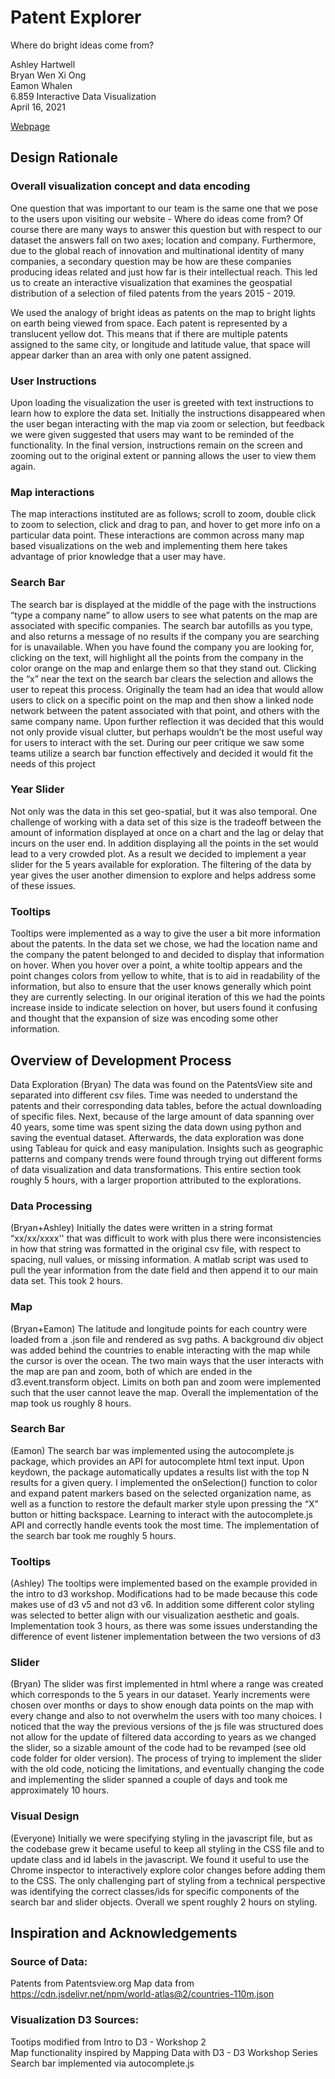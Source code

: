 # Patent Explorer
Where do bright ideas come from?

Ashley Hartwell  
Bryan Wen Xi Ong  
Eamon Whalen<br>
6.859 Interactive Data Visualization<br>
April 16, 2021<br>


[Webpage](https://6859-sp21.github.io/a4-patent-explorer/)


## Design Rationale
### Overall visualization concept and data encoding
One question that was important to our team is the same one that we pose to the users upon visiting our website - Where do ideas come from? Of course there are many ways to answer this question but with respect to our dataset the answers fall on two axes; location and company. Furthermore, due to the global reach of innovation and multinational identity of many companies, a secondary question may be how are these companies producing ideas related and just how far is their intellectual reach. This led us to create an interactive visualization that examines the geospatial distribution of a selection of filed patents from the years 2015 - 2019. 

We used the analogy of bright ideas as patents on the map to bright lights on earth being viewed from space. Each patent is represented by a translucent yellow dot. This means that if there are multiple patents assigned to the same city, or longitude and latitude value, that space will appear darker than an area with only one patent assigned. 

### User Instructions
Upon loading the visualization the user is greeted with text instructions to learn how to  explore the data set. Initially the instructions disappeared when the user began interacting with the map via zoom or selection, but feedback we were given suggested that users may want to be reminded of the functionality. In the final version, instructions remain on the screen and zooming out to the original extent or panning allows the user to view them again. 
 
### Map interactions
The map interactions instituted are as follows; scroll to zoom, double click to zoom to selection, click and drag to pan, and hover to get more info on a particular data point. These interactions are common across many map based visualizations on the web and implementing them here takes advantage of prior knowledge that a user may have.

### Search Bar 
The search bar is displayed at the middle of the page with the instructions “type a company name” to allow users to see what patents on the map are associated with specific companies. The search bar autofills as you type, and also returns a message of no results if the company you are searching for is unavailable. When you have found the company you are looking for, clicking on the text, will highlight all the points from the company in the color orange on the map and enlarge them so that they stand out. Clicking the “x” near the text on the search bar clears the selection and allows the user to repeat this process. Originally the team had an idea that would allow users to click on a specific point on the map and then show a linked node network between the patent associated with that point, and others with the same company name. Upon further reflection it was decided that this would not only provide visual clutter, but perhaps wouldn’t be the most useful way for users to interact with the set. During our peer critique we saw some teams utilize a search bar function effectively and decided it would fit the needs of this project

### Year Slider
Not only was the data in this set geo-spatial, but it was also temporal. One challenge of working with a data set of this size is the tradeoff between the amount of information displayed at once on a chart and the lag or delay that incurs on the user end. In addition displaying all the points in the set would lead to a very crowded plot. As a result we decided to implement a year slider for the 5 years available for exploration. The filtering of the data by year gives the user another dimension to explore and helps address some of these issues. 

### Tooltips
Tooltips were implemented as a way to give the user a bit more information about the patents. In the data set we chose, we had the location name and the company the patent belonged to and decided to display that information on hover. When you hover over a point, a white tooltip appears and the point changes colors from yellow to white, that is to aid in readability of the information, but also to ensure that the user knows generally which point they are currently selecting. In our original iteration of this we had the points increase inside to indicate selection on hover, but users found it confusing and thought that the expansion of size was encoding some other information. 


## Overview of Development Process
Data Exploration
(Bryan) The data was found on the PatentsView site and separated into different csv files. Time was needed to understand the patents and their corresponding data tables, before the actual downloading of specific files. Next, because of the large amount of data spanning over 40 years, some time was spent sizing the data down using python and saving the eventual dataset. Afterwards, the data exploration was done using Tableau for quick and easy manipulation. Insights such as geographic patterns and company trends were found through trying out different forms of data visualization and data transformations. This entire section took roughly 5 hours, with a larger proportion attributed to the explorations.

### Data Processing
(Bryan+Ashley)
Initially the dates were written in a string format “xx/xx/xxxx'' that was difficult to work with plus there were inconsistencies in how that string was formatted in the original csv file, with respect to spacing, null values, or missing information. A matlab script was used to pull the year information from the date field and then append it to our main data set. This took 2 hours.

### Map
(Bryan+Eamon) The latitude and longitude points for each country were loaded from a .json file and rendered as svg paths. A background div object was added behind the countries to enable interacting with the map while the cursor is over the ocean. The two main ways that the user interacts with the map are pan and zoom, both of which are ended in the d3.event.transform object. Limits on both pan and zoom were implemented such that the user cannot leave the map. Overall the implementation of the map took us roughly 8 hours. 

### Search Bar
(Eamon) The search bar was implemented using the autocomplete.js package, which provides an API for autocomplete html text input. Upon keydown, the package automatically updates a results list with the top N results for a given query. I implemented the onSelection() function to color and expand patent markers based on the selected organization name, as well as a function to restore the default marker style upon pressing the “X” button or hitting backspace. Learning to interact with the autocomplete.js API and correctly handle events took the most time. The implementation of the search bar took me roughly 5 hours.

### Tooltips
(Ashley) The tooltips were implemented based on the example provided in the intro to d3 workshop. Modifications had to be made because this code makes use of d3 v5 and not d3 v6. In addition some different color styling was selected to better align with our visualization aesthetic and goals. Implementation took 3 hours, as there was some issues understanding the difference of event listener implementation between the two versions of d3

### Slider
(Bryan) The slider was first implemented in html where a range was created which corresponds to the 5 years in our dataset. Yearly increments were chosen over months or days to show enough data points on the map with every change and also to not overwhelm the users with too many choices. I noticed that the way the previous versions of the js file was structured does not allow for the update of filtered data according to years as we changed the slider, so a sizable amount of the code had to be revamped (see old code folder for older version). The process of trying to implement the slider with the old code, noticing the limitations, and eventually changing the code and implementing the slider spanned a couple of days and took me approximately 10 hours. 

### Visual Design
(Everyone) Initially we were specifying styling in the javascript file, but as the codebase grew it became useful to keep all styling in the CSS file and to update class and id labels in the javascript. We found it useful to use the Chrome inspector to interactively explore color changes before adding them to the CSS. The only challenging part of styling from a technical perspective was identifying the correct classes/ids for specific components of the search bar and slider objects. Overall we spent roughly 2 hours on styling.


## Inspiration and Acknowledgements

### Source of Data: 
Patents from Patentsview.org
Map data from https://cdn.jsdelivr.net/npm/world-atlas@2/countries-110m.json

### Visualization D3 Sources: 
Tootips modified from Intro to D3 - Workshop 2 <br>
Map functionality inspired by Mapping Data with D3 - D3 Workshop Series<br>
Search bar implemented via autocomplete.js
